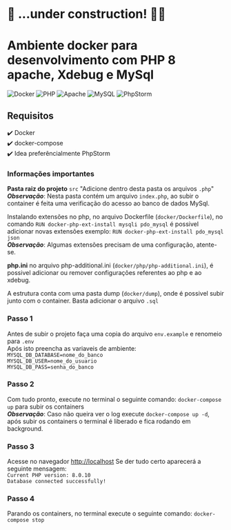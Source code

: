 # 🚧 ...under construction! 👷‍♂️

# Ambiente docker para desenvolvimento com PHP 8 apache, Xdebug e MySql

![Docker](https://img.shields.io/badge/Docker-2CA5E0?style=for-the-badge&logo=docker&logoColor=white)
![PHP](https://img.shields.io/badge/php-%23777BB4.svg?style=for-the-badge&logo=php&logoColor=white)
![Apache](https://img.shields.io/badge/apache-%23D42029.svg?style=for-the-badge&logo=apache&logoColor=white)
![MySQL](https://img.shields.io/badge/MySQL-00000F?style=for-the-badge&logo=mysql&logoColor=white)
![PhpStorm](https://img.shields.io/badge/phpstorm-143?style=for-the-badge&logo=phpstorm&logoColor=black&color=black&labelColor=darkorchid)

## Requisitos
✔️ Docker  
✔️ docker-compose  
✔️ Idea preferêncialmente PhpStorm  

### Informações importantes
**Pasta raiz do projeto** `src` "Adicione dentro desta pasta os arquivos `.php`"  
**_Observação_**: Nesta pasta contém um arquivo `index.php`, ao subir o container é feita uma verificação do acesso ao banco de dados MySql.  

Instalando extensões no php, no arquivo Dockerfile (`docker/Dockerfile`), no comando `RUN docker-php-ext-install mysqli pdo_mysql` é possivel adicionar novas extensões exemplo: `RUN docker-php-ext-install pdo_mysql json`  
**_Observação_**: Algumas extensões precisam de uma configuração, atente-se.

**php.ini** no arquivo php-additional.ini (`docker/php/php-additional.ini`), é possivel adicionar ou remover configurações referentes ao php e ao xdebug.

A estrutura conta com uma pasta dump (`docker/dump`), onde é possivel subir junto com o container. Basta adicionar o arquivo `.sql`

### Passo 1
Antes de subir o projeto faça uma copia do arquivo `env.example` e renomeio para `.env`  
Após isto preencha as variaveis de ambiente:  
`MYSQL_DB_DATABASE=nome_do_banco`  
`MYSQL_DB_USER=nome_do_usuario`  
`MYSQL_DB_PASS=senha_do_banco`

### Passo 2
Com tudo pronto, execute no terminal o seguinte comando: `docker-compose up` para subir os containers  
**_Observação_**: Caso não queira ver o log execute `docker-compose up -d`, após subir os containers o terminal é liberado e fica rodando em background.

### Passo 3
Acesse no navegador [http://localhost](http://localhost)
Se der tudo certo aparecerá a seguinte mensagem:  
`Current PHP version: 8.0.10`  
`Database connected successfully!`

### Passo 4
Parando os containers, no terminal execute o seguinte comando: `docker-compose stop`
